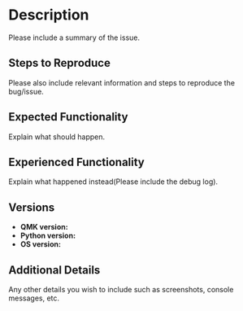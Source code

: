 # Description
Please include a summary of the issue. 


## Steps to Reproduce
Please also include relevant information and steps to reproduce the bug/issue.


## Expected Functionality
Explain what should happen.


## Experienced Functionality
Explain what happened instead(Please include the debug log).


## Versions
- **QMK version:**
- **Python version:**
- **OS version:**


## Additional Details
Any other details you wish to include such as screenshots, console messages, etc.